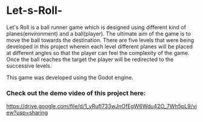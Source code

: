 # Let-s-Roll-

Let's Roll is a ball runner game which is designed using different kind of planes(environment) and a ball(player). The ultimate aim of the game is to move the ball towards the destination. There are five levels that were being developed in this project wherein each level different planes will be placed at different angles so that the player can feel the complexity of the game. Once the ball reaches the target the player will be redirected to the successive levels.

This game was developed using the Godot engine.

### Check out the demo video of this project here:
https://drive.google.com/file/d/1_yRufI733wJnOfEgW6Wdu42O_7Wh5pL9/view?usp=sharing
